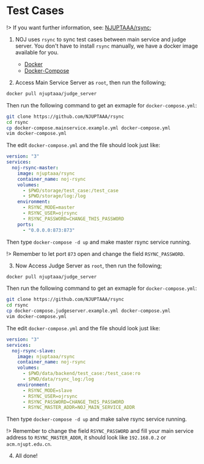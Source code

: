 # Test Cases

!> If you want further information, see: [NJUPTAAA/rsync](https://github.com/NJUPTAAA/rsync);

1. NOJ uses `rsync` to sync test cases between main service and judge server. You don't have to install `rsync` manually, we have a docker image available for you.
    - [Docker](https://www.docker.com/)
    - [Docker-Compose](https://docs.docker.com/compose/)

2. Access Main Service Server as `root`, then run the following;

```bash
docker pull njuptaaa/judge_server
```

Then run the following command to get an exmaple for `docker-compose.yml`:

```bash
git clone https://github.com/NJUPTAAA/rsync
cd rsync
cp docker-compose.mainservice.example.yml docker-compose.yml
vim docker-compose.yml
```

The edit `docker-compose.yml` and the file should look just like:

```yml
version: "3"
services:
  noj-rsync-master:
    image: njuptaaa/rsync
    container_name: noj-rsync
    volumes:
      - $PWD/storage/test_case:/test_case
      - $PWD/storage/log:/log
    environment:
      - RSYNC_MODE=master
      - RSYNC_USER=ojrsync
      - RSYNC_PASSWORD=CHANGE_THIS_PASSWORD
    ports:
      - "0.0.0.0:873:873"
```

Then type `docker-compose -d up` and make master rsync service running.

!> Remember to let port `873` open and change the field `RSYNC_PASSWORD`.


3. Now Access Judge Server as `root`, then run the following;

```bash
docker pull njuptaaa/judge_server
```

Then run the following command to get an exmaple for `docker-compose.yml`:

```bash
git clone https://github.com/NJUPTAAA/rsync
cd rsync
cp docker-compose.judgeserver.example.yml docker-compose.yml
vim docker-compose.yml
```

The edit `docker-compose.yml` and the file should look just like:

```yml
version: "3"
services:
  noj-rsync-slave:
    image: njuptaaa/rsync
    container_name: noj-rsync
    volumes:
      - $PWD/data/backend/test_case:/test_case:ro
      - $PWD/data/rsync_log:/log
    environment:
      - RSYNC_MODE=slave
      - RSYNC_USER=ojrsync
      - RSYNC_PASSWORD=CHANGE_THIS_PASSWORD
      - RSYNC_MASTER_ADDR=NOJ_MAIN_SERVICE_ADDR
```

Then type `docker-compose -d up` and make salve rsync service running.

!> Remember to change the field `RSYNC_PASSWORD` and fill your main service address to `RSYNC_MASTER_ADDR`, it should look like `192.168.0.2` or `acm.njupt.edu.cn`.

4. All done!